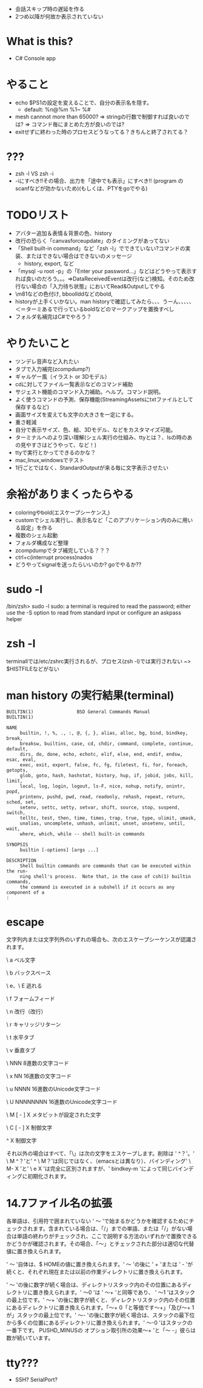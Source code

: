 - 会話スキップ時の遅延を作る
- 2つめ以降が何故か表示されていない



# What is this?

- C# Console app

# やること

- echo $PS1の設定を変えることで、自分の表示名を隠す。
    - default: %n@%m %1~ %#
- mesh cannnot more than 65000? => stringの行数で制御すれば良いのでは? => コマンド毎にまとめた方が良いのでは?
- exitせずに終わった時のプロセスどうなってる？きちんと終了されてる？

# ???
- zsh -l VS zsh -i
- -iにすべき!!その場合、出力を「途中でも表示」にすべき!! (program の scanfなどが効かないため)(もしくは、PTYをgoでやる)

# TODOリスト
- アバター追加＆表情＆背景の色、history
- 改行の恐らく「canvasforceupdate」のタイミングがあってない
- 「Shell built-in command」など「zsh -l」でできていない?コマンドの実装、またはできない場合はできないのメッセージ
    - history, export, など
- 「mysql -u root -p」の「Enter your password...」などはどうやって表示すれば良いのだろう。。。=>DataReceivedEventは改行(など)検知。そのため改行ない場合の「入力待ち状態」においてRead&Outputしてやる
- \m81などの色付け, bboollddなどのbold, 
- historyが上手くいかない。man historyで確認してみたら、、、うーん、、、、、＜＝ターミあるで行っているboldなどのマークアップを置換すべし
- フォルダ名補完はC#でやろう？ 

# やりたいこと

- ツンデレ音声など入れたい
- タブで入力補完(zcompdump?)
- ギャルゲー風（イラスト or 3Dモデル）
- cdに対してファイル一覧表示などのコマンド補助
- サジェスト機能のコマンド入力補助。ヘルプ。コマンド説明。
- よく使うコマンドの予測、保存機能(StreamingAssetsにtxtファイルとして保存するなど)
- 画面サイズを変えても文字の大きさを一定にする。
- 重さ軽減
- 自分で表示サイズ、色、絵、3Dモデル、などをカスタマイズ可能。
- ターミナルへのより深い理解(シェル実行の仕組み、ttyとは？、lsの時のあの見やすさはどうやって、など！)
- ttyで実行とかってできるのかな？
- mac,linux,windowsでテスト
- 1行ごとではなく、StandardOutputが来る毎に文字表示させたい


# 余裕がありまくったらやる

- coloringやbold(エスケープシーケンス,)
- customでシェル実行し、表示名など「このアプリケーション内のみに用いる設定」を作る
- 複数のシェル起動
- フォルダ構成など整理
- zcompdumpでタブ補完している？？？
- ctrl+c(interrupt process)nados
- どうやってsignalを送ったらいいのか? goでやるか??

# sudo -l

/bin/zsh> sudo -l 
sudo: a terminal is required to read the password; either use the -S option to read from standard input or configure an askpass helper

# zsh -l
terminallでは/etc/zshrc実行されるが、プロセス(zsh -l)では実行されない ~> $HISTFILEなどがない


# man history の実行結果(terminal)
```
BUILTIN(1)                BSD General Commands Manual               BUILTIN(1)

NAME
     builtin, !, %, ., :, @, {, }, alias, alloc, bg, bind, bindkey, break,
     breaksw, builtins, case, cd, chdir, command, complete, continue, default,
     dirs, do, done, echo, echotc, elif, else, end, endif, endsw, esac, eval,
     exec, exit, export, false, fc, fg, filetest, fi, for, foreach, getopts,
     glob, goto, hash, hashstat, history, hup, if, jobid, jobs, kill, limit,
     local, log, login, logout, ls-F, nice, nohup, notify, onintr, popd,
     printenv, pushd, pwd, read, readonly, rehash, repeat, return, sched, set,
     setenv, settc, setty, setvar, shift, source, stop, suspend, switch,
     telltc, test, then, time, times, trap, true, type, ulimit, umask,
     unalias, uncomplete, unhash, unlimit, unset, unsetenv, until, wait,
     where, which, while -- shell built-in commands

SYNOPSIS
     builtin [-options] [args ...]

DESCRIPTION
     Shell builtin commands are commands that can be executed within the run-
     ning shell's process.  Note that, in the case of csh(1) builtin commands,
     the command is executed in a subshell if it occurs as any component of a
:
```


# escape

文字列内または文字列外のいずれの場合も、次のエスケープシーケンスが認識されます。

\ a
ベル文字

\ b
バックスペース

\ e、\ E
逃れる

\ f
フォームフィード

\ n
改行（改行）

\ r
キャリッジリターン

\ t
水平タブ

\ v
垂直タブ

\ NNN
8進数の文字コード

\ x NN
16進数の文字コード

\ u NNNN
16進数のUnicode文字コード

\ U NNNNNNNN
16進数のUnicode文字コード

\ M [ - ] X
メタビットが設定された文字

\ C [ - ] X
制御文字

^ X
制御文字

それ以外の場合はすべて、「\」は次の文字をエスケープします。削除は ' ^？'。' \ M ^？'と' ^ \ M？'は同じではなく、（emacsとは異なり）、バインディング' \ M- X 'と' \ e X 'は完全に区別されますが、' bindkey-m 'によって同じバインディングに初期化されます。



# 14.7ファイル名の拡張
各単語は、引用符で囲まれていない ' 〜 'で始まるかどうかを確認するためにチェックされます。含まれている場合は、「/」までの単語、または「/」がない場合は単語の終わりがチェックされ、ここで説明する方法のいずれかで置換できるかどうかが確認されます。その場合、「〜」とチェックされた部分は適切な代替値に置き換えられます。

' 〜 '自体は、$ HOMEの値に置き換えられます。' 〜 'の後に ' + 'または ' - 'が続くと、それぞれ現在または以前の作業ディレクトリに置き換えられます。

' 〜 'の後に数字が続く場合は、ディレクトリスタック内のその位置にあるディレクトリに置き換えられます。' 〜0 'は ' 〜+ 'と同等であり、 ' 〜1 'はスタックの最上位です。' 〜+ 'の後に数字が続くと、ディレクトリスタック内のその位置にあるディレクトリに置き換えられます。「〜+ 0「と等価です〜+」「及び〜+ 1が」スタックの最上位です。' 〜- 'の後に数字が続く場合は、スタックの最下位から多くの位置にあるディレクトリに置き換えられます。' 〜-0 'はスタックの一番下です。 PUSHD_MINUSの オプション取引所の効果〜+ 'と「〜 -」彼らは数が続いています。



# tty???
- SSH? SerialPort?
